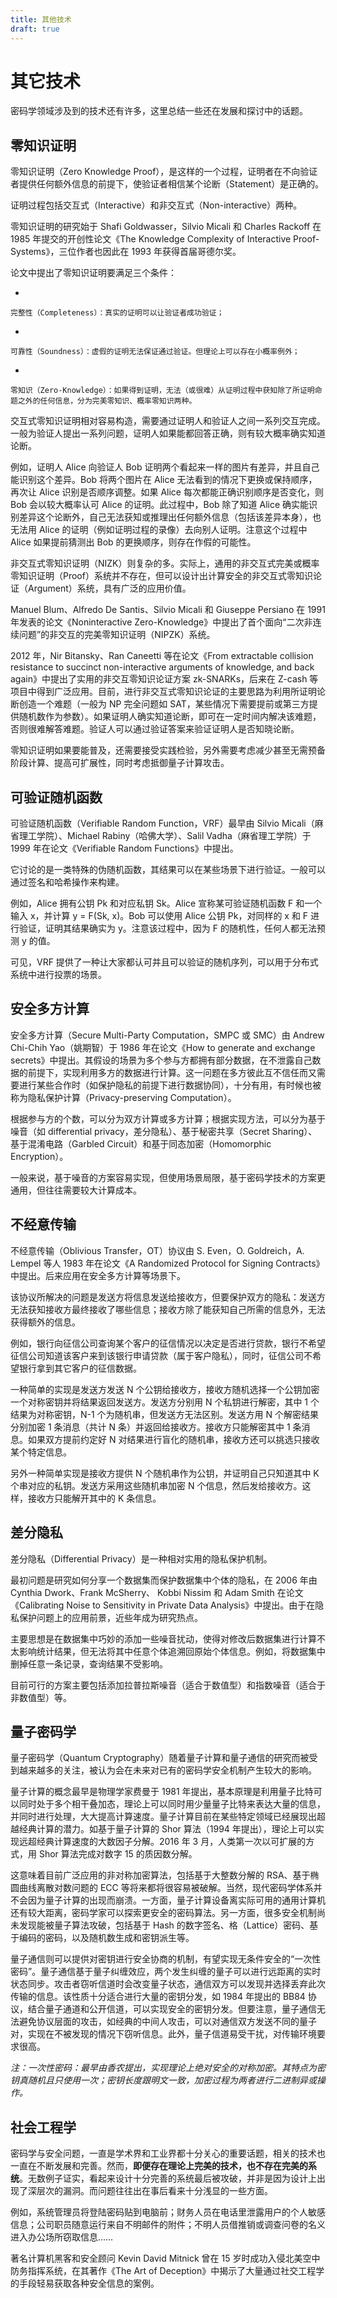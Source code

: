 ```yaml
---
title: 其他技术
draft: true
---
```


# 其它技术

密码学领域涉及到的技术还有许多，这里总结一些还在发展和探讨中的话题。

## 零知识证明

零知识证明（Zero Knowledge Proof），是这样的一个过程，证明者在不向验证者提供任何额外信息的前提下，使验证者相信某个论断（Statement）是正确的。

证明过程包括交互式（Interactive）和非交互式（Non-interactive）两种。

零知识证明的研究始于 Shafi Goldwasser，Silvio Micali 和 Charles Rackoff 在 1985 年提交的开创性论文《The Knowledge Complexity of Interactive Proof-Systems》，三位作者也因此在 1993 年获得首届哥德尔奖。

论文中提出了零知识证明要满足三个条件：

- 

    完整性（Completeness）：真实的证明可以让验证者成功验证；

- 

    可靠性（Soundness）：虚假的证明无法保证通过验证。但理论上可以存在小概率例外；

- 

    零知识（Zero-Knowledge）：如果得到证明，无法（或很难）从证明过程中获知除了所证明命题之外的任何信息，分为完美零知识、概率零知识两种。

交互式零知识证明相对容易构造，需要通过证明人和验证人之间一系列交互完成。一般为验证人提出一系列问题，证明人如果能都回答正确，则有较大概率确实知道论断。

例如，证明人 Alice 向验证人 Bob 证明两个看起来一样的图片有差异，并且自己能识别这个差异。Bob 将两个图片在 Alice 无法看到的情况下更换或保持顺序，再次让 Alice 识别是否顺序调整。如果 Alice 每次都能正确识别顺序是否变化，则 Bob 会以较大概率认可 Alice 的证明。此过程中，Bob 除了知道 Alice 确实能识别差异这个论断外，自己无法获知或推理出任何额外信息（包括该差异本身），也无法用 Alice 的证明（例如证明过程的录像）去向别人证明。注意这个过程中 Alice 如果提前猜测出 Bob 的更换顺序，则存在作假的可能性。

非交互式零知识证明（NIZK）则复杂的多。实际上，通用的非交互式完美或概率零知识证明（Proof）系统并不存在，但可以设计出计算安全的非交互式零知识论证（Argument）系统，具有广泛的应用价值。

Manuel Blum、Alfredo De Santis、Silvio Micali 和 Giuseppe Persiano 在 1991 年发表的论文《Noninteractive Zero-Knowledge》中提出了首个面向“二次非连续问题”的非交互的完美零知识证明（NIPZK）系统。

2012 年，Nir Bitansky、Ran Caneetti 等在论文《From extractable collision resistance to succinct non-interactive arguments of knowledge, and back again》中提出了实用的非交互零知识论证方案 zk-SNARKs，后来在 Z-cash 等项目中得到广泛应用。目前，进行非交互式零知识论证的主要思路为利用所证明论断创造一个难题（一般为 NP 完全问题如 SAT，某些情况下需要提前或第三方提供随机数作为参数）。如果证明人确实知道论断，即可在一定时间内解决该难题，否则很难解答难题。验证人可以通过验证答案来验证证明人是否知晓论断。

零知识证明如果要能普及，还需要接受实践检验，另外需要考虑减少甚至无需预备阶段计算、提高可扩展性，同时考虑抵御量子计算攻击。

## 可验证随机函数

可验证随机函数（Verifiable Random Function，VRF）最早由 Silvio Micali（麻省理工学院）、Michael Rabiny（哈佛大学）、Salil Vadha（麻省理工学院）于 1999 年在论文《Verifiable Random Functions》中提出。

它讨论的是一类特殊的伪随机函数，其结果可以在某些场景下进行验证。一般可以通过签名和哈希操作来构建。

例如，Alice 拥有公钥 Pk 和对应私钥 Sk。Alice 宣称某可验证随机函数 F 和一个输入 x，并计算 y = F(Sk, x)。Bob 可以使用 Alice 公钥 Pk，对同样的 x 和 F 进行验证，证明其结果确实为 y。注意该过程中，因为 F 的随机性，任何人都无法预测 y 的值。

可见，VRF 提供了一种让大家都认可并且可以验证的随机序列，可以用于分布式系统中进行投票的场景。

## 安全多方计算

安全多方计算（Secure Multi-Party Computation，SMPC 或 SMC）由 Andrew Chi-Chih Yao（姚期智）于 1986 年在论文《How to generate and exchange secrets》中提出。其假设的场景为多个参与方都拥有部分数据，在不泄露自己数据的前提下，实现利用多方的数据进行计算。这一问题在多方彼此互不信任而又需要进行某些合作时（如保护隐私的前提下进行数据协同），十分有用，有时候也被称为隐私保护计算（Privacy-preserving Computation）。

根据参与方的个数，可以分为双方计算或多方计算；根据实现方法，可以分为基于噪音（如 differential privacy，差分隐私）、基于秘密共享（Secret Sharing）、基于混淆电路（Garbled Circuit）和基于同态加密（Homomorphic Encryption）。

一般来说，基于噪音的方案容易实现，但使用场景局限，基于密码学技术的方案更通用，但往往需要较大计算成本。

## 不经意传输

不经意传输（Oblivious Transfer，OT）协议由 S. Even，O. Goldreich，A. Lempel 等人 1983 年在论文《A Randomized Protocol for Signing Contracts》中提出。后来应用在安全多方计算等场景下。

该协议所解决的问题是发送方将信息发送给接收方，但要保护双方的隐私：发送方无法获知接收方最终接收了哪些信息；接收方除了能获知自己所需的信息外，无法获得额外的信息。

例如，银行向征信公司查询某个客户的征信情况以决定是否进行贷款，银行不希望征信公司知道该客户来到该银行申请贷款（属于客户隐私），同时，征信公司不希望银行拿到其它客户的征信数据。

一种简单的实现是发送方发送 N 个公钥给接收方，接收方随机选择一个公钥加密一个对称密钥并将结果返回发送方。发送方分别用 N 个私钥进行解密，其中 1 个结果为对称密钥，N-1 个为随机串，但发送方无法区别。发送方用 N 个解密结果分别加密 1 条消息（共计 N 条）并返回给接收方。接收方只能解密其中 1 条消息。如果双方提前约定好 N 对结果进行盲化的随机串，接收方还可以挑选只接收某个特定信息。

另外一种简单实现是接收方提供 N 个随机串作为公钥，并证明自己只知道其中 K 个串对应的私钥。发送方采用这些随机串加密 N 个信息，然后发给接收方。这样，接收方只能解开其中的 K 条信息。

## 差分隐私

差分隐私（Differential Privacy）是一种相对实用的隐私保护机制。

最初问题是研究如何分享一个数据集而保护数据集中个体的隐私，在 2006 年由 Cynthia Dwork、Frank McSherry、 Kobbi Nissim 和 Adam Smith 在论文《Calibrating Noise to Sensitivity in Private Data Analysis》中提出。由于在隐私保护问题上的应用前景，近些年成为研究热点。

主要思想是在数据集中巧妙的添加一些噪音扰动，使得对修改后数据集进行计算不太影响统计结果，但无法将其中任意个体追溯回原始个体信息。例如，将数据集中删掉任意一条记录，查询结果不受影响。

目前可行的方案主要包括添加拉普拉斯噪音（适合于数值型）和指数噪音（适合于非数值型）等。

## 量子密码学

量子密码学（Quantum Cryptography）随着量子计算和量子通信的研究而被受到越来越多的关注，被认为会在未来对已有的密码学安全机制产生较大的影响。

量子计算的概念最早是物理学家费曼于 1981 年提出，基本原理是利用量子比特可以同时处于多个相干叠加态，理论上可以同时用少量量子比特来表达大量的信息，并同时进行处理，大大提高计算速度。量子计算目前在某些特定领域已经展现出超越经典计算的潜力。如基于量子计算的 Shor 算法（1994 年提出），理论上可以实现远超经典计算速度的大数因子分解。2016 年 3 月，人类第一次以可扩展的方式，用 Shor 算法完成对数字 15 的质因数分解。

这意味着目前广泛应用的非对称加密算法，包括基于大整数分解的 RSA、基于椭圆曲线离散对数问题的 ECC 等将来都将很容易被破解。当然，现代密码学体系并不会因为量子计算的出现而崩溃。一方面，量子计算设备离实际可用的通用计算机还有较大距离，密码学家可以探索更安全的密码算法。另一方面，很多安全机制尚未发现能被量子算法攻破，包括基于 Hash 的数字签名、格（Lattice）密码、基于编码的密码，以及随机数生成和密钥派生等。

量子通信则可以提供对密钥进行安全协商的机制，有望实现无条件安全的“一次性密码”。量子通信基于量子纠缠效应，两个发生纠缠的量子可以进行远距离的实时状态同步。攻击者窃听信道时会改变量子状态，通信双方可以发现并选择丢弃此次传输的信息。该性质十分适合进行大量的密钥分发，如 1984 年提出的 BB84 协议，结合量子通道和公开信道，可以实现安全的密钥分发。但要注意，量子通信无法避免协议层面的攻击，如经典的中间人攻击，可以对通信双方发送不同的量子对，实现在不被发现的情况下窃听信息。此外，量子信道易受干扰，对传输环境要求很高。

*注：一次性密码：最早由香农提出，实现理论上绝对安全的对称加密。其特点为密钥真随机且只使用一次；密钥长度跟明文一致，加密过程为两者进行二进制异或操作。*

## 社会工程学

密码学与安全问题，一直是学术界和工业界都十分关心的重要话题，相关的技术也一直在不断发展和完善。然而，**即便存在理论上完美的技术，也不存在完美的系统**。无数例子证实，看起来设计十分完善的系统最后被攻破，并非是因为设计上出现了深层次的漏洞。而问题往往出在事后看来十分浅显的一些方面。

例如，系统管理员将登陆密码贴到电脑前；财务人员在电话里泄露用户的个人敏感信息；公司职员随意运行来自不明邮件的附件；不明人员借推销或调查问卷的名义进入办公场所窃取信息……

著名计算机黑客和安全顾问 Kevin David Mitnick 曾在 15 岁时成功入侵北美空中防务指挥系统，在其著作《The Art of Deception》中揭示了大量通过社交工程学的手段轻易获取各种安全信息的案例。